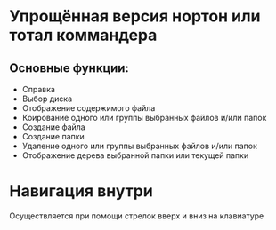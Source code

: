 # Упрощённая версия нортон или тотал коммандера

## Основные функции:
- Справка
- Выбор диска
- Отображение содержимого файла
- Коирование одного или группы выбранных файлов и/или папок
- Создание файла
- Создание папки
- Удаление одного или группы выбранных файлов и/или папок
- Отображение дерева выбранной папки или текущей папки

# Навигация внутри

Осуществляется при помощи стрелок вверх и вниз на клавиатуре
